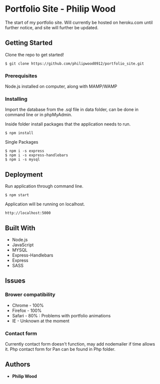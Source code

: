 # Portfolio Site - Philip Wood

The start of my portfolio site. Will currently be hosted on heroku.com until further notice, and site will further be updated.
 
## Getting Started

Clone the repo to get started!
```
$ git clone https://github.com/philipwood0912/portfolio_site.git
```
### Prerequisites

Node.js installed on computer, along with MAMP/WAMP

### Installing

Import the database from the .sql file in data folder, can be done in command line or in phpMyAdmin.

Inside folder install packages that the application needs to run.

```
$ npm install
```
Single Packages
```
$ npm i -s express
$ npm i -s express-handlebars
$ npm i -s mysql
```

## Deployment

Run application through command line.
```
$ npm start
```
Application will be running on localhost.
```
http://localhost:5000
```

## Built With

* Node.js
* JavaScript
* MYSQL
* Express-Handlebars
* Express
* SASS

## Issues

### Brower compatibility

* Chrome - 100%
* Firefox - 100%
* Safari - 80% : Problems with portfolio animations
* IE - Unknown at the moment

### Contact form

Currently contact form doesn't function, may add nodemailer if time allows it. Php contact form for Pan can be found in Php folder. 

## Authors

* **Philip Wood** 


